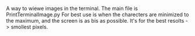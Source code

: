 A way to wiewe images in the terminal.
The main file is PrintTerminalImage.py
For best use is when the charecters are minimized to the maximum, and the screen is as bis as possible. 
It's for the best resolts -> smollest pixels.
